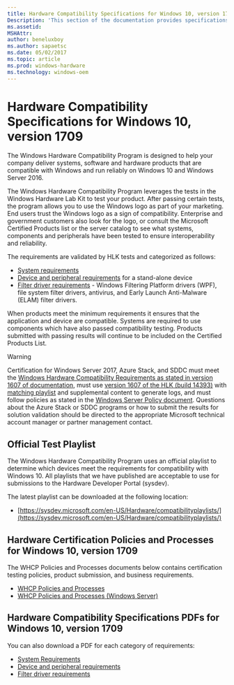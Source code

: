 ```yaml
---
title: Hardware Compatibility Specifications for Windows 10, version 1709
Description: 'This section of the documentation provides specifications for hardware compatibility with Windows 10, version 1709.'
ms.assetid: 
MSHAttr: 
author: beneluxboy
ms.author: sapaetsc
ms.date: 05/02/2017
ms.topic: article
ms.prod: windows-hardware
ms.technology: windows-oem
---
```


# Hardware Compatibility Specifications for Windows 10, version 1709

The Windows Hardware Compatibility Program is designed to help your company deliver systems, software and hardware products that are compatible with Windows and run reliably on Windows 10 and Windows Server 2016.

The Windows Hardware Compatibility Program leverages the tests in the Windows Hardware Lab Kit to test your product. After passing certain tests, the program allows you to use the Windows logo as part of your marketing. End users trust the Windows logo as a sign of compatibility. Enterprise and government customers also look for the logo, or consult the Microsoft Certified Products list or the server catalog to see what systems, components and peripherals have been tested to ensure interoperability and reliability.

The requirements are validated by HLK tests and categorized as follows:

- [System requirements](systems.md)
- [Device and peripheral requirements](device.md) for a stand-alone device
- [Filter driver requirements](filter.md) - Windows Filtering Platform drivers (WPF), file system filter drivers, antivirus, and Early Launch Anti-Malware (ELAM) filter drivers.

When products meet the minimum requirements it ensures that the application and device are compatible. Systems are required to use components which have also passed compatibility testing. Products submitted with passing results will continue to be included on the Certified Products List.

> [!WARNING]
> Certification for Windows Server 2017, Azure Stack, and SDDC must meet the [Windows Hardware Compatibility Requirements as stated in version 1607 of documentation](https://docs.microsoft.com/en-us/windows-hardware/design/compatibility/), must use [version 1607 of the HLK (build 14393)](https://go.microsoft.com/fwlink/p/?LinkID=404112) with [matching playlist](http://aka.ms/hlkplaylist) and supplemental content to generate logs, and must follow policies as stated in the [Windows Server Policy document](https://go.microsoft.com/fwlink/p/?linkid=834831). Questions about the Azure Stack or SDDC programs or how to submit the results for solution validation should be directed to the appropriate Microsoft technical account manager or partner management contact.

## Official Test Playlist

The Windows Hardware Compatibility Program uses an official playlist to determine which devices meet the requirements for compatibility with Windows 10. All playlists that we have published are acceptable to use for submissions to the Hardware Developer Portal (sysdev).

The latest playlist can be downloaded at the following location:

- [https://sysdev.microsoft.com/en-US/Hardware/compatibilityplaylists/](https://sysdev.microsoft.com/en-US/Hardware/compatibilityplaylists/)

## Hardware Certification Policies and Processes for Windows 10, version 1709

The WHCP Policies and Processes documents below contains certification testing policies, product submission, and business requirements.

- [WHCP Policies and Processes](https://go.microsoft.com/fwlink/?linkid=859740)
- [WHCP Policies and Processes (Windows Server)](https://go.microsoft.com/fwlink/p/?linkid=834831)

##  Hardware Compatibility Specifications PDFs for Windows 10, version 1709

You can also download a PDF for each category of requirements:

- [System Requirements](https://go.microsoft.com/fwlink/?linkid=859743)
- [Device and peripheral requirements](https://go.microsoft.com/fwlink/?linkid=859742)
- [Filter driver requirements](https://go.microsoft.com/fwlink/?linkid=859741)